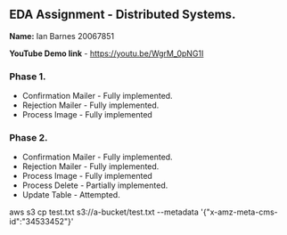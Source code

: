 ## EDA Assignment - Distributed Systems.

__Name:__ Ian Barnes 20067851

__YouTube Demo link__ - https://youtu.be/WgrM_0pNG1I


### Phase 1.
+ Confirmation Mailer - Fully implemented.
+ Rejection Mailer - Fully implemented.
+ Process Image - Fully implemented
  
### Phase 2.
+ Confirmation Mailer - Fully implemented.
+ Rejection Mailer - Fully implemented.
+ Process Image - Fully implemented
+ Process Delete - Partially implemented.
+ Update Table - Attempted.


aws s3 cp test.txt s3://a-bucket/test.txt --metadata '{"x-amz-meta-cms-id":"34533452"}'
